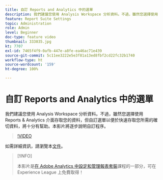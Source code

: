 ```yaml
---
title: 自訂 Reports and Analytics 中的選單
description: 我們建議您使用 Analysis Workspace 分析資料。不過，雖然您選擇使用 Reports & Analytics 介面存取您的資料，但自訂選單以便於快速存取您所需的確切資料，將十分有幫助。本影片將逐步說明自訂程序。
feature: Report Suite Settings
topic: Administration
role: Admin
level: Beginner
doc-type: feature video
thumbnail: 333035.jpg
kt: 7707
exl-id: 7465f4f9-0afb-447e-a8fe-ea46ac71e439
source-git-commit: 5c11ee3222e5e3f81a13ed8fbf2cd22fc32b1740
workflow-type: ht
source-wordcount: '159'
ht-degree: 100%

---
```


# 自訂 Reports and Analytics 中的選單

我們建議您使用 Analysis Workspace 分析資料。不過，雖然您選擇使用 Reports &amp; Analytics 介面存取您的資料，但自訂選單以便於快速存取您所需的確切資料，將十分有幫助。本影片將逐步說明自訂程序。

>[!VIDEO](https://video.tv.adobe.com/v/333035/?quality=12&learn=on)

如需詳細資訊，請瀏覽本[文件](https://experienceleague.adobe.com/docs/analytics/admin/admin-tools/customize-menus.html?lang=zh-Hant)。

>[!INFO]
>
> 本影片是[在 Adobe Analytics 中設定和管理報表套裝](https://experienceleague.adobe.com/?recommended=Analytics-A-1-2021.1.administration)課程的一部分，可在 Experience League 上免費取得！
